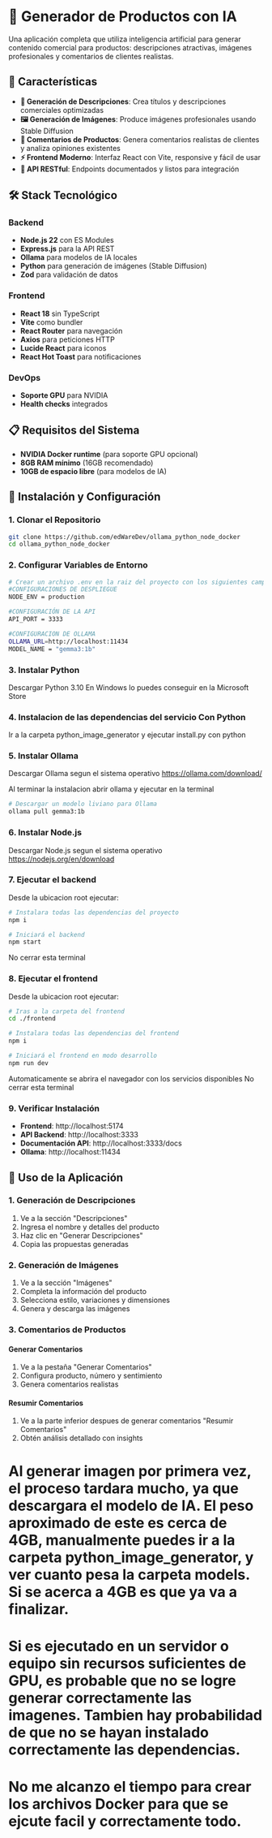 # 🤖 Generador de Productos con IA

Una aplicación completa que utiliza inteligencia artificial para generar contenido comercial para productos: descripciones atractivas, imágenes profesionales y comentarios de clientes realistas.

## 🚀 Características

- **📝 Generación de Descripciones**: Crea títulos y descripciones comerciales optimizadas
- **🖼️ Generación de Imágenes**: Produce imágenes profesionales usando Stable Diffusion
- **💬 Comentarios de Productos**: Genera comentarios realistas de clientes y analiza opiniones existentes
- **⚡ Frontend Moderno**: Interfaz React con Vite, responsive y fácil de usar
- **🔌 API RESTful**: Endpoints documentados y listos para integración

## 🛠️ Stack Tecnológico

### Backend

- **Node.js 22** con ES Modules
- **Express.js** para la API REST
- **Ollama** para modelos de IA locales
- **Python** para generación de imágenes (Stable Diffusion)
- **Zod** para validación de datos

### Frontend

- **React 18** sin TypeScript
- **Vite** como bundler
- **React Router** para navegación
- **Axios** para peticiones HTTP
- **Lucide React** para iconos
- **React Hot Toast** para notificaciones

### DevOps

- **Soporte GPU** para NVIDIA
- **Health checks** integrados

## 📋 Requisitos del Sistema

- **NVIDIA Docker runtime** (para soporte GPU opcional)
- **8GB RAM mínimo** (16GB recomendado)
- **10GB de espacio libre** (para modelos de IA)

## 🔧 Instalación y Configuración

### 1. Clonar el Repositorio

```bash
git clone https://github.com/edWareDev/ollama_python_node_docker
cd ollama_python_node_docker
```

### 2. Configurar Variables de Entorno

```bash
# Crear un archivo .env en la raiz del proyecto con los siguientes campos
#CONFIGURACIONES DE DESPLIEGUE
NODE_ENV = production

#CONFIGURACIÓN DE LA API
API_PORT = 3333

#CONFIGURACION DE OLLAMA
OLLAMA_URL=http://localhost:11434
MODEL_NAME = "gemma3:1b"
```

### 3. Instalar Python

Descargar Python 3.10
En Windows lo puedes conseguir en la Microsoft Store

### 4. Instalacion de las dependencias del servicio Con Python

Ir a la carpeta python_image_generator
y ejecutar install.py con python

### 5. Instalar Ollama

Descargar Ollama segun el sistema operativo
https://ollama.com/download/

Al terminar la instalacion abrir ollama y ejecutar en la terminal

```bash
# Descargar un modelo liviano para Ollama
ollama pull gemma3:1b
```

### 6. Instalar Node.js

Descargar Node.js segun el sistema operativo
https://nodejs.org/en/download

### 7. Ejecutar el backend

Desde la ubicacion root ejecutar:

```bash
# Instalara todas las dependencias del proyecto
npm i
```

```bash
# Iniciará el backend
npm start
```

No cerrar esta terminal

### 8. Ejecutar el frontend

Desde la ubicacion root ejecutar:

```bash
# Iras a la carpeta del frontend
cd ./frontend
```

```bash
# Instalara todas las dependencias del frontend
npm i
```

```bash
# Iniciará el frontend en modo desarrollo
npm run dev
```

Automaticamente se abrira el navegador con los servicios disponibles
No cerrar esta terminal

### 9. Verificar Instalación

- **Frontend**: http://localhost:5174
- **API Backend**: http://localhost:3333
- **Documentación API**: http://localhost:3333/docs
- **Ollama**: http://localhost:11434

## 📖 Uso de la Aplicación

### 1. Generación de Descripciones

1. Ve a la sección "Descripciones"
2. Ingresa el nombre y detalles del producto
3. Haz clic en "Generar Descripciones"
4. Copia las propuestas generadas

### 2. Generación de Imágenes

1. Ve a la sección "Imágenes"
2. Completa la información del producto
3. Selecciona estilo, variaciones y dimensiones
4. Genera y descarga las imágenes

### 3. Comentarios de Productos

#### Generar Comentarios

1. Ve a la pestaña "Generar Comentarios"
2. Configura producto, número y sentimiento
3. Genera comentarios realistas

#### Resumir Comentarios

1. Ve a la parte inferior despues de generar comentarios "Resumir Comentarios"
2. Obtén análisis detallado con insights

# Al generar imagen por primera vez, el proceso tardara mucho, ya que descargara el modelo de IA. El peso aproximado de este es cerca de 4GB, manualmente puedes ir a la carpeta python_image_generator, y ver cuanto pesa la carpeta models. Si se acerca a 4GB es que ya va a finalizar.

# Si es ejecutado en un servidor o equipo sin recursos suficientes de GPU, es probable que no se logre generar correctamente las imagenes. Tambien hay probabilidad de que no se hayan instalado correctamente las dependencias.

# No me alcanzo el tiempo para crear los archivos Docker para que se ejcute facil y correctamente todo.
